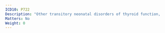 ```yaml
---
ICD10: P722
Description: "Other transitory neonatal disorders of thyroid function, not elsewhere classified"
Matters: No
Weight: 0
---
```


